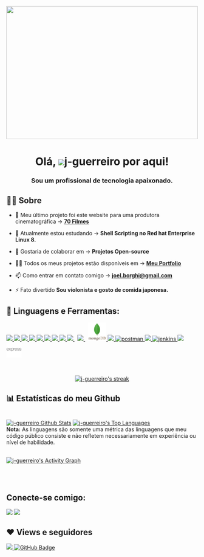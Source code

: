 <a href="#"><img  width="100%" height="350" src="Digital_rain_animation_small_letters_shine.gif"/></a>

<h1 align="center"> Olá, <img src="https://raw.githubusercontent.com/MartinHeinz/MartinHeinz/master/wave.gif" width="30px">j-guerreiro por aqui!</h1>
<h3 align="center">Sou um profissional de tecnologia apaixonado.</h3>


## 🙋‍♂️ Sobre

- 🔭 Meu último projeto foi este website para uma produtora cinematográfica -> **[70 Filmes](https://70filmes.com.br)**

- 🌱 Atualmente estou estudando -> **Shell Scripting no Red hat Enterprise Linux 8.**

- 👯 Gostaria de colaborar em -> **Projetos Open-source**

- 👨‍💻 Todos os meus projetos estão disponíveis em -> **[Meu Portfolio](https://j-guerreiro.github.io/jguerreiro.github.io/)**

- 📫 Como entrar em contato comigo -> **joel.borghi@gmail.com**

- ⚡ Fato divertido **Sou violonista e gosto de comida japonesa.**

## 🚀 Linguagens e Ferramentas:

<p align="left"> 
    <a href="https://www.java.com" target="_blank"> <img src="https://img.icons8.com/color/48/000000/java-coffee-cup-logo.png"/> </a>
    <a href="https://reactjs.org/" target="_blank"> <img src="https://img.icons8.com/color/48/000000/react-native.png"/> </a>
    <a href="https://spring.io/projects/spring-boot" target="_blank"> <img src="https://img.icons8.com/color/48/000000/spring-logo.png"/> </a> 
    <a href="https://developer.mozilla.org/en-US/docs/Web/JavaScript" target="_blank"> <img src="https://img.icons8.com/color/48/000000/javascript.png"/> </a> 
    <a href="https://www.w3.org/html/" target="_blank"> <img src="https://img.icons8.com/color/48/000000/html-5.png"/> </a> 
    <a href="https://www.w3schools.com/css/" target="_blank"> <img src="https://img.icons8.com/color/48/000000/css3.png"/> </a> 
    <a href="https://getbootstrap.com" target="_blank"> <img src="https://img.icons8.com/color/48/000000/bootstrap.png"/> </a> 
    <a href="https://www.python.org" target="_blank"> <img src="https://img.icons8.com/color/48/000000/python.png"/> </a> 
    <a style="padding-right:8px;" href="https://nodejs.org" target="_blank"> <img src="https://img.icons8.com/color/48/000000/nodejs.png"/> </a> 
    <a style="padding-right:8px;" href="https://www.mysql.com/" target="_blank"> <img src="https://img.icons8.com/fluent/50/000000/mysql-logo.png"/> </a>
    <a href="https://www.mongodb.com/" target="_blank"> <img src="https://raw.githubusercontent.com/devicons/devicon/master/icons/mongodb/mongodb-original-wordmark.svg" alt="mongodb" width="48" height="48"/> </a> 
    <a href="https://firebase.google.com/" target="_blank"> <img src="https://img.icons8.com/color/48/000000/firebase.png"/> </a> 
    <a href="https://postman.com" target="_blank"> <img src="https://www.vectorlogo.zone/logos/getpostman/getpostman-icon.svg" alt="postman" width="45" height="45"/> </a>   
    <a href="https://git-scm.com/" target="_blank"> <img src="https://img.icons8.com/color/48/000000/git.png"/> </a> 
    <a href="https://www.jenkins.io" target="_blank"> <img src="https://www.vectorlogo.zone/logos/jenkins/jenkins-icon.svg" alt="jenkins" width="48" height="48"/> </a> 
    <a href="https://redux.js.org" target="_blank"> <img src="https://img.icons8.com/color/48/000000/redux.png"/> </a>
    <a href="https://expressjs.com" target="_blank"> <img src="https://raw.githubusercontent.com/devicons/devicon/master/icons/express/express-original-wordmark.svg" alt="express" width="40" height="40"/> </a>
</p>

<!-- [![React Badge](https://img.shields.io/badge/-React-61DBFB?style=for-the-badge&labelColor=black&logo=react&logoColor=61DBFB)](#)  [![Javascript Badge](https://img.shields.io/badge/-Javascript-F0DB4F?style=for-the-badge&labelColor=black&logo=javascript&logoColor=F0DB4F)](#) [![Typescript Badge](https://img.shields.io/badge/-Typescript-007acc?style=for-the-badge&labelColor=black&logo=typescript&logoColor=007acc)](#) [![Nodejs Badge](https://img.shields.io/badge/-Nodejs-3C873A?style=for-the-badge&labelColor=black&logo=node.js&logoColor=3C873A)](#) [![GraphQL Badge](https://img.shields.io/badge/-GraphQl-e535ab?style=for-the-badge&labelColor=black&logo=node.js&logoColor=e535ab)](#) -->
<br/>

<p align="center">
    <a href="https://github.com/j-guerreiro/github-readme-streak-stats">
        <img title="🔥 Get streak stats for your profile at git.io/streak-stats" alt="j-guerreiro's streak" src="https://github-readme-streak-stats.herokuapp.com/?user=j-guerreiro&theme=black-ice&hide_border=true&stroke=0000&background=060A0CD0"/>
    </a>
</p>

## 📊 Estatísticas do meu Github

  <br/>
    <a href="https://github.com/j-guerreiro/github-readme-stats"><img alt="j-guerreiro Github Stats" src="https://github-readme-stats.vercel.app/api?username=j-guerreiro&show_icons=true&count_private=true&theme=react&hide_border=true&bg_color=0D1117" /></a>
  <a href="https://github.com/j-guerreiro/github-readme-stats"><img alt="j-guerreiro's Top Languages" src="https://github-readme-stats.vercel.app/api/top-langs/?username=j-guerreiro&langs_count=8&count_private=true&layout=compact&theme=react&hide_border=true&bg_color=0D1117" /></a>
  <br/>
  <b>Nota:</b> As linguagens são somente uma métrica das linguagens que meu código público consiste e não refletem necessariamente em experiência ou nível de habilidade.


<br/>
<br/>

<a href="https://github.com/j-guerreiro/github-readme-activity-graph"><img alt="j-guerreiro's Activity Graph" src="https://activity-graph.herokuapp.com/graph?username=j-guerreiro&bg_color=0D1117&color=5BCDEC&line=5BCDEC&point=FFFFFF&hide_border=true" /></a>

<br/>
<br/>

## Conecte-se comigo:
<p align="left">

<a href = "https://www.linkedin.com/in/joel-guerreiro-a35866108/"><img src="https://media-exp1.licdn.com/dms/image/C4D16AQF1GNt1XUcNVQ/profile-displaybackgroundimage-shrink_350_1400/0/1607011785752?e=1642032000&v=beta&t=8vAq1pYDfBHvhDHuKDN5j2q8CJkutdBaZ-NhwAI0oLM"/></a>
<a href = "https://www.youtube.com/channel/UC4FHLHvEgUcjgNFBW0EYh9Q"><img src="https://yt3.ggpht.com/ytc/AKedOLRHuEQ8Z5f75J2Hc6Z9K5gPN3LtKyXAB1UHGD9lqw=s88-c-k-c0x00ffffff-no-rj"/></a>

</p>

## ❤ Views e seguidores
<a href="https://github.com/Meghna-DAS/github-profile-views-counter">
    <img src="https://komarev.com/ghpvc/?username=j-guerreiro">
</a>
<a href="https://github.com/j-guerreiro?tab=followers"><img src="https://img.shields.io/github/followers/j-guerreiro?label=Followers&style=social" alt="GitHub Badge"></a>

